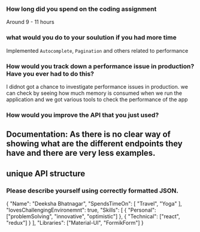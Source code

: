 ### How long did you spend on the coding assignment

Around 9 - 11 hours

### what would you do to your soulution if you had more time

Implemented `Autocomplete`, `Pagination` and others related to performance

### How would you track down a performance issue in production? Have you ever had to do this?

I didnot got a chance to investigate performance issues in production.
we can check by seeing how much memory is consumed when we run the application and we got various tools to check the performance of the app

### How would you improve the API that you just used?

## Documentation: As there is no clear way of showing what are the different endpoints they have and there are very less examples.

## unique API structure

### Please describe yourself using correctly formatted JSON.

{
"Name": "Deeksha Bhatnagar",
"SpendsTimeOn": [ "Travel", "Yoga" ],
"lovesChallengingEnvironemnt": true,
"Skills": [
{
"Personal": ["problemSolving", "innovative", "optimistic"]
},
{
"Technical": ["react", "redux"]
}
],
"Libraries": ["Material-UI", "FormikForm"]
}
